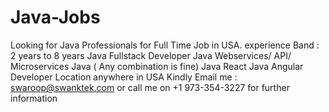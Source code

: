 # Java-Jobs
Looking for Java Professionals for Full Time Job in USA.
experience Band : 2 years to 8 years 
Java Fullstack Developer
Java Webservices/ API/ Microservices
Java ( Any combination is fine)
Java React
Java Angular Developer
Location anywhere in USA
Kindly Email me : swaroop@swanktek.com or call me on +1 973-354-3227 for further information
